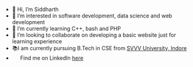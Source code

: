 - 👋 Hi, I’m Siddharth
- 👀 I’m interested in software development, data science and web development
- 🌱 I’m currently learning C++, bash and PHP
- 💞️ I’m looking to collaborate on developing a basic website just for learning experience
- 📚️I am currently pursuing B.Tech in CSE from [SVVV University, Indore](https://svvv.edu.in/)
- <img width=17px src="https://www.vectorlogo.zone/logos/linkedin/linkedin-icon.svg"> Find me on LinkedIn [here](https://www.linkedin.com/in/siddharth-m-a77806105)
<!---
sid760/sid760 is a ✨ special ✨ repository because its `README.md` (this file) appears on your GitHub profile.
You can click the Preview link to take a look at your changes.
--->
